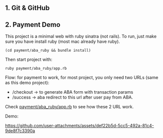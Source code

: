 ## 1. Git & GitHub

## 2. Payment Demo

This project is a minimal web with ruby sinatra (not rails). To run, just make sure you have install ruby (most mac already have ruby).

```
(cd payment/aba_ruby && bundle install)
```

Then start project with:
```
ruby payment/aba_ruby/app.rb
```

Flow: for payment to work, for most project, you only need two URLs (same as this demo project):
- /checkout -> to generate ABA form with transaction params
- /success -> aba redirect to this url after user pay from ABA.

Check [payment/aba_ruby/app.rb](payment/aba_ruby/app.rb) to see how these 2 URL work.

Demo:

https://github.com/user-attachments/assets/def22b5d-5cc5-492a-81c4-9de8f7c3390a
